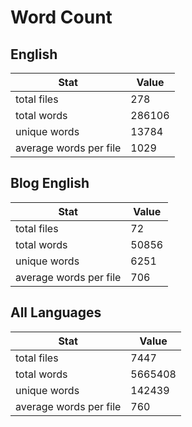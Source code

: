 # Word Count

## English

Stat | Value
---- | -----
total files | 278
total words | 286106
unique words | 13784
average words per file | 1029

## Blog English

Stat | Value
---- | -----
total files | 72
total words | 50856
unique words | 6251
average words per file | 706

## All Languages

Stat | Value
---- | -----
total files | 7447
total words | 5665408
unique words | 142439
average words per file | 760
